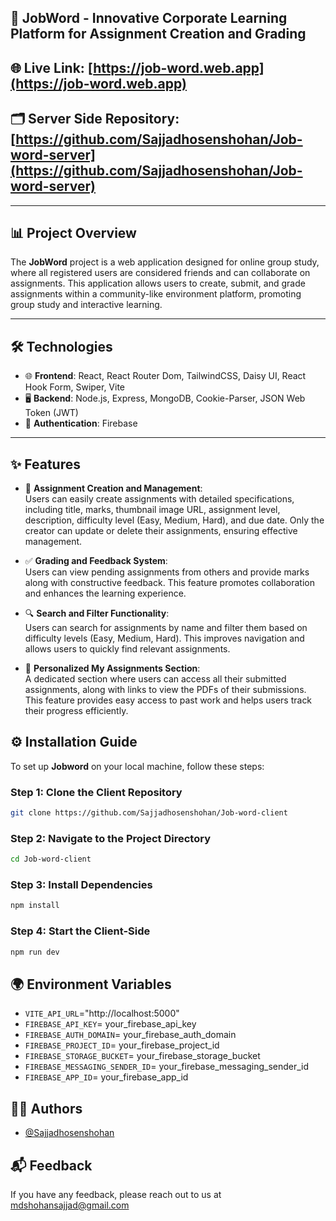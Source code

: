 
## 🚀 JobWord - Innovative Corporate Learning Platform for Assignment Creation and Grading

## 🌐 Live Link: [https://job-word.web.app](https://job-word.web.app)

## 🗂️ Server Side Repository: [https://github.com/Sajjadhosenshohan/Job-word-server](https://github.com/Sajjadhosenshohan/Job-word-server)

---

## 📊 Project Overview


The **JobWord** project is a web application designed for online group study, where all registered users are considered friends and can collaborate on assignments. This application allows users to create, submit, and grade assignments within a community-like environment platform, promoting group study and interactive learning.

---


## 🛠 Technologies

- 🌐 **Frontend**: React, React Router Dom, TailwindCSS, Daisy UI, React Hook Form, Swiper, Vite
- 🖥️ **Backend**: Node.js, Express, MongoDB, Cookie-Parser, JSON Web Token (JWT)
- 🔐 **Authentication**: Firebase

---

## ✨ Features

- 📝 **Assignment Creation and Management**:  
  Users can easily create assignments with detailed specifications, including title, marks, thumbnail image URL, assignment level, description, difficulty level (Easy, Medium, Hard), and due date. Only the creator can update or delete their assignments, ensuring effective management.

- ✅ **Grading and Feedback System**:  
  Users can view pending assignments from others and provide marks along with constructive feedback. This feature promotes collaboration and enhances the learning experience.

- 🔍 **Search and Filter Functionality**:  
  Users can search for assignments by name and filter them based on difficulty levels (Easy, Medium, Hard). This improves navigation and allows users to quickly find relevant assignments.

- 📁 **Personalized My Assignments Section**:  
  A dedicated section where users can access all their submitted assignments, along with links to view the PDFs of their submissions. This feature provides easy access to past work and helps users track their progress efficiently.


## ⚙️ Installation Guide
To set up **Jobword** on your local machine, follow these steps:

### Step 1: Clone the Client Repository
```bash
git clone https://github.com/Sajjadhosenshohan/Job-word-client
```

### Step 2: Navigate to the Project Directory
```bash
cd Job-word-client
```

### Step 3: Install Dependencies
```bash
npm install
```

### Step 4: Start the Client-Side
```bash
npm run dev
```

## 🌍 Environment Variables

- `VITE_API_URL`="http://localhost:5000"
- `FIREBASE_API_KEY`= your_firebase_api_key
- `FIREBASE_AUTH_DOMAIN`= your_firebase_auth_domain
- `FIREBASE_PROJECT_ID`= your_firebase_project_id
- `FIREBASE_STORAGE_BUCKET`= your_firebase_storage_bucket
- `FIREBASE_MESSAGING_SENDER_ID`= your_firebase_messaging_sender_id
- `FIREBASE_APP_ID`= your_firebase_app_id



## 👨‍💻 Authors

- [@Sajjadhosenshohan](https://github.com/Sajjadhosenshohan)


## 📬 Feedback

If you have any feedback, please reach out to us at mdshohansajjad@gmail.com




